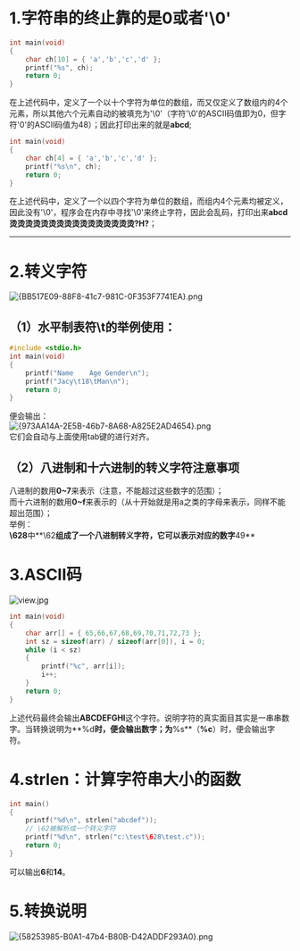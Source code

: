 <a name="s4vTw"></a>
#  1.字符串的终止靠的是0或者'\0'
```c
int main(void)
{
	char ch[10] = { 'a','b','c','d' };
	printf("%s", ch);
	return 0;
}
```
在上述代码中，定义了一个以十个字符为单位的数组，而又仅定义了数组内的4个元素，所以其他六个元素自动的被填充为'\0'（字符'\0'的ASCII码值即为0，但字符'0'的ASCII码值为48）；因此打印出来的就是**abcd**;
```c
int main(void)
{
	char ch[4] = { 'a','b','c','d' };
	printf("%s\n", ch);
	return 0;
}
```
在上述代码中，定义了一个以四个字符为单位的数组，而组内4个元素均被定义，因此没有'\0'，程序会在内存中寻找'\0'来终止字符，因此会乱码，打印出来**abcd烫烫烫烫烫烫烫烫烫烫烫烫烫烫烫烫?H?**；

---

<a name="LR6qd"></a>
# 2.转义字符
![{BB517E09-88F8-41c7-981C-0F353F7741EA}.png](https://cdn.nlark.com/yuque/0/2023/png/38980263/1694672861439-75c36227-80ac-4510-a38d-2cf667360a4a.png#averageHue=%23f8f8f7&clientId=u76153778-cc63-4&from=paste&height=465&id=ued3f87f3&originHeight=697&originWidth=887&originalType=binary&ratio=1.5&rotation=0&showTitle=false&size=101370&status=done&style=none&taskId=u16c2520c-aaef-47a0-b2b5-f9676be5320&title=&width=591.3333333333334)
<a name="nnSII"></a>
## （1）水平制表符\t的举例使用：
```c
#include <stdio.h>
int main(void)
{
	printf("Name	Age	Gender\n");
	printf("Jacy\t18\tMan\n");
	return 0;
}
```
便会输出：<br />![{973AA14A-2E5B-46b7-8A68-A825E2AD4654}.png](https://cdn.nlark.com/yuque/0/2023/png/38980263/1694764445999-9ddf91b6-c5a6-41ec-b363-f32a83194856.png#averageHue=%23191919&clientId=uf0c9a7d2-ddf8-4&from=paste&height=53&id=u55de7f9e&originHeight=79&originWidth=344&originalType=binary&ratio=1.5&rotation=0&showTitle=false&size=2835&status=done&style=none&taskId=u4428ad92-f3a5-485e-979a-44ab590996b&title=&width=229.33333333333334)<br />它们会自动与上面使用tab键的进行对齐。
<a name="hLaIw"></a>
## （2）八进制和十六进制的转义字符注意事项
八进制的数用**0~7**来表示（注意，不能超过这些数字的范围）；<br />而十六进制的数用**0~f**来表示的（从十开始就是用a之类的字母来表示，同样不能超出范围）；<br />举例：<br />**\628**中**\62**组成了一个八进制转义字符，它可以表示对应的数字**49**
<a name="obKnz"></a>
# 3.ASCII码
![view.jpg](https://cdn.nlark.com/yuque/0/2023/jpeg/38980263/1694673825766-833c594f-03d5-4cd2-a55f-37664e1ca1ae.jpeg#averageHue=%23f3f185&clientId=ufb3af107-1170-4&from=paste&height=452&id=uc7e72ce4&originHeight=678&originWidth=959&originalType=binary&ratio=1.5&rotation=0&showTitle=false&size=159759&status=done&style=none&taskId=u3bcbda19-ee05-4654-aa9d-e0535af373a&title=&width=639.3333333333334)
```c
int main(void)
{
	char arr[] = { 65,66,67,68,69,70,71,72,73 };
	int sz = sizeof(arr) / sizeof(arr[0]), i = 0;
	while (i < sz)
	{
		printf("%c", arr[i]);
		i++;
	}
	return 0;
}
```
上述代码最终会输出**ABCDEFGHI**这个字符。说明字符的真实面目其实是一串串数字。当转换说明为**%d**时，便会输出数字；为**%s**（**%c**）时，便会输出字符。
<a name="dAaP3"></a>
# 4.strlen：计算字符串大小的函数
```c
int main()
{
    printf("%d\n", strlen("abcdef"));
    // \62被解析成一个转义字符
    printf("%d\n", strlen("c:\test\628\test.c"));
    return 0;
}
```
可以输出**6**和**14**。
<a name="do7w4"></a>
# 5.转换说明
![{58253985-B0A1-47b4-B80B-D42ADDF293A0}.png](https://cdn.nlark.com/yuque/0/2023/png/38980263/1694768303279-784fbbda-6fd7-4d2a-8c70-ac0fafd7d04d.png#averageHue=%23f7f7f6&clientId=u167f0dae-8909-4&from=paste&height=804&id=u5eaa91a3&originHeight=1206&originWidth=538&originalType=binary&ratio=1.5&rotation=0&showTitle=false&size=123935&status=done&style=none&taskId=ub527c12f-5094-4804-9c98-63132eb3ff9&title=&width=358.6666666666667)
<a name="foxWf"></a>
# <br />
